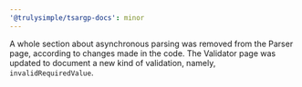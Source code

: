 ```yaml
---
'@trulysimple/tsargp-docs': minor
---
```


A whole section about asynchronous parsing was removed from the Parser page, according to changes made in the code. The Validator page was updated to document a new kind of validation, namely, `invalidRequiredValue`.
